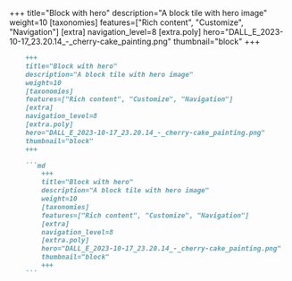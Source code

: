 +++
title="Block with hero"
description="A block tile with hero image"
weight=10
[taxonomies]
features=["Rich content", "Customize", "Navigation"]
[extra]
navigation_level=8
[extra.poly]
hero="DALL_E_2023-10-17_23.20.14_-_cherry-cake_painting.png"
thumbnail="block"
+++

```md
    +++
    title="Block with hero"
    description="A block tile with hero image"
    weight=10
    [taxonomies]
    features=["Rich content", "Customize", "Navigation"]
    [extra]
    navigation_level=8
    [extra.poly]
    hero="DALL_E_2023-10-17_23.20.14_-_cherry-cake_painting.png"
    thumbnail="block"
    +++

    ```md
        +++
        title="Block with hero"
        description="A block tile with hero image"
        weight=10
        [taxonomies]
        features=["Rich content", "Customize", "Navigation"]
        [extra]
        navigation_level=8
        [extra.poly]
        hero="DALL_E_2023-10-17_23.20.14_-_cherry-cake_painting.png"
        thumbnail="block"
        +++
    ```
```